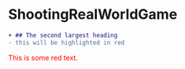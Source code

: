 # ShootingRealWorldGame


```diff
+ ## The second largest heading
- this will be highlighted in red
```
<p style='color:red'>This is some red text.</p>
